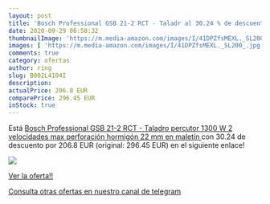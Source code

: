 ```yaml
---
layout: post
title: 'Bosch Professional GSB 21-2 RCT - Taladr al 30.24 % de descuento'
date: 2020-09-29 06:58:32
thumbnailImage: 'https://m.media-amazon.com/images/I/41DPZfsMEXL._SL200_.jpg'
images: [ 'https://m.media-amazon.com/images/I/41DPZfsMEXL._SL200_.jpg' ]
comments: true
category: ofertas
author: ring
slug: B002L4104I
description:
actualPrice: 206.8 EUR
comparePrice: 296.45 EUR
inStock: true
---
```


Está [Bosch Professional GSB 21-2 RCT - Taladro percutor  1300 W  2 velocidades  max perforación hormigón 22 mm  en maletín ](https://www.amazon.com/dp/B002L4104I/?tag=redken08-20) con 30.24 de descuento por 206.8 EUR (original: 296.45 EUR) en el siguiente enlace!

[![](https://m.media-amazon.com/images/I/41DPZfsMEXL._SL200_.jpg)](https://www.amazon.com/dp/B002L4104I/?tag=redken08-20)

[Ver la oferta!!](https://www.amazon.com/dp/B002L4104I/?tag=redken08-20)

[Consulta otras ofertas en nuestro canal de telegram](https://t.me/s/ofertas25)
